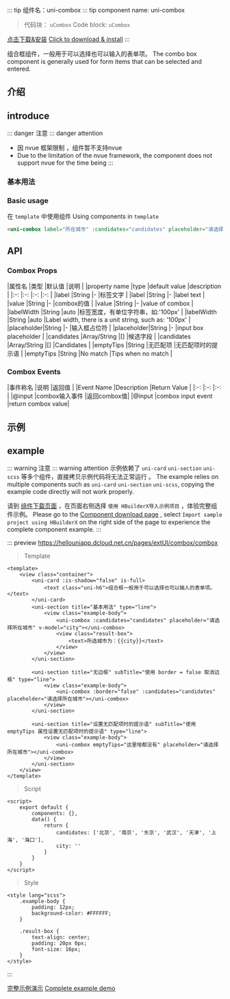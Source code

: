 
::: tip 组件名：uni-combox
::: tip component name: uni-combox
> 代码块： `uCombox`
> Code block: `uCombox`

 [点击下载&安装](https://ext.dcloud.net.cn/plugin?name=uni-combox)
 [Click to download & install](https://ext.dcloud.net.cn/plugin?name=uni-combox)
:::

组合框组件，一般用于可以选择也可以输入的表单项。
The combo box component is generally used for form items that can be selected and entered.



## 介绍
## introduce
::: danger 注意
::: danger attention
- 因 nvue 框架限制 ，组件暂不支持nvue
- Due to the limitation of the nvue framework, the component does not support nvue for the time being
:::
### 基本用法
### Basic usage

在 ``template`` 中使用组件
Using components in ``template``
```html
<uni-combox label="所在城市" :candidates="candidates" placeholder="请选择所在城市" v-model="city"></uni-combox>
```


## API

### Combox Props

|属性名		|类型			|默认值		|说明								|
|property name |type |default value |description |
|:-:		|:-:			|:-:		|:-:								|
|label		|String			|-			|标签文字							|
|label |String |- |label text |
|value		|String			|-			|combox的值							|
|value |String |- |value of combox |
|labelWidth	|String			|auto		|标签宽度，有单位字符串，如:'100px'	|
|labelWidth |String |auto |Label width, there is a unit string, such as: '100px' |
|placeholder|String			|-			|输入框占位符						|
|placeholder|String |- |input box placeholder |
|candidates	|Array/String	|[]			|候选字段							|
|candidates |Array/String |[] |Candidates |
|emptyTips	|String			|无匹配项	|无匹配项时的提示语					|
|emptyTips |String |No match |Tips when no match |

### Combox Events

|事件称名	|说明					|返回值												|
|Event Name |Description |Return Value |
|:-:		|:-:					|:-:													|
|@input	|combox输入事件	|返回combox值|
|@input |combox input event |return combox value|

## 示例
## example
::: warning 注意
::: warning attention
示例依赖了 `uni-card` `uni-section` `uni-scss` 等多个组件，直接拷贝示例代码将无法正常运行 。
The example relies on multiple components such as `uni-card` `uni-section` `uni-scss`, copying the example code directly will not work properly.

请到 [组件下载页面](https://ext.dcloud.net.cn/plugin?name=uni-combox) ，在页面右侧选择 `使用 HBuilderX导入示例项目` ，体验完整组件示例。
Please go to the [Component download page](https://ext.dcloud.net.cn/plugin?name=uni-combox) , select `Import sample project using HBuilderX` on the right side of the page to experience the complete component example.
:::

::: preview https://hellouniapp.dcloud.net.cn/pages/extUI/combox/combox
> Template
```vue
<template>
	<view class="container">
		<uni-card :is-shadow="false" is-full>
			<text class="uni-h6">组合框一般用于可以选择也可以输入的表单项。</text>
		</uni-card>
		<uni-section title="基本用法" type="line">
			<view class="example-body">
				<uni-combox :candidates="candidates" placeholder="请选择所在城市" v-model="city"></uni-combox>
				<view class="result-box">
					<text>所选城市为：{{city}}</text>
				</view>
			</view>
		</uni-section>

		<uni-section title="无边框" subTitle="使用 border = false 取消边框" type="line">
			<view class="example-body">
				<uni-combox :border="false" :candidates="candidates" placeholder="请选择所在城市"></uni-combox>
			</view>
		</uni-section>

		<uni-section title="设置无匹配项时的提示语" subTitle="使用 emptyTips 属性设置无匹配项时的提示语" type="line">
			<view class="example-body">
				<uni-combox emptyTips="这里啥都没有" placeholder="请选择所在城市"></uni-combox>
			</view>
		</uni-section>
	</view>
</template>
```
> Script
```vue
<script>
	export default {
		components: {},
		data() {
			return {
				candidates: ['北京', '南京', '东京', '武汉', '天津', '上海', '海口'],
				city: ''
			}
		}
	}
</script>
```
> Style
```vue
<style lang="scss">
	.example-body {
		padding: 12px;
		background-color: #FFFFFF;
	}

	.result-box {
		text-align: center;
		padding: 20px 0px;
		font-size: 16px;
	}
</style>

```
:::

[完整示例演示](https://hellouniapp.dcloud.net.cn/pages/extUI/combox/combox)
[Complete example demo](https://hellouniapp.dcloud.net.cn/pages/extUI/combox/combox)
